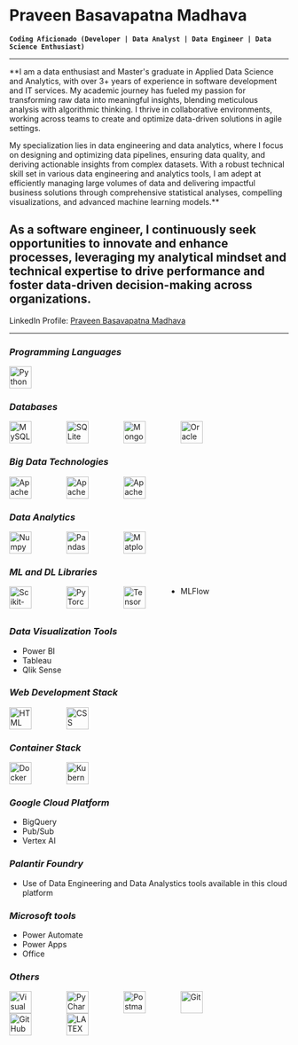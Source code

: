 # Praveen Basavapatna Madhava

**`Coding Aficionado (Developer | Data Analyst | Data Engineer | Data Science Enthusiast)`**

---
**I am a data enthusiast and Master's graduate in Applied Data Science and Analytics, with over 3+ years of experience in software development and IT services. My academic journey has fueled my passion for transforming raw data into meaningful insights, blending meticulous analysis with algorithmic thinking. I thrive in collaborative environments, working across teams to create and optimize data-driven solutions in agile settings.

My specialization lies in data engineering and data analytics, where I focus on designing and optimizing data pipelines, ensuring data quality, and deriving actionable insights from complex datasets. With a robust technical skill set in various data engineering and analytics tools, I am adept at efficiently managing large volumes of data and delivering impactful business solutions through comprehensive statistical analyses, compelling visualizations, and advanced machine learning models.**

**As a software engineer, I continuously seek opportunities to innovate and enhance processes, leveraging my analytical mindset and technical expertise to drive performance and foster data-driven decision-making across organizations.**
---
LinkedIn Profile: [Praveen Basavapatna Madhava](https://www.linkedin.com/in/praveen-basavapatna-madhava/)

---

### **_Programming Languages_**

<img align="left" alt="Python" width="40px" style="padding-right:60px;" src="https://cdn.jsdelivr.net/gh/devicons/devicon/icons/python/python-original-wordmark.svg" title="Python"/>

<br clear="left" />

### **_Databases_**

<img align="left" alt="MySQL" width="40px" style="padding-right:60px;" src="https://cdn.jsdelivr.net/gh/devicons/devicon/icons/mysql/mysql-plain-wordmark.svg" title="MySQL"/>
<img align="left" alt="SQLite" width="40px" style="padding-right:60px;" src="https://cdn.jsdelivr.net/gh/devicons/devicon/icons/sqlite/sqlite-original.svg" title="SQLite"/>
<img align="left" alt="MongoDB" width="40px" style="padding-right:60px;" src="https://cdn.jsdelivr.net/gh/devicons/devicon/icons/mongodb/mongodb-plain-wordmark.svg" title="MongoDB"/>
<img align="left" alt="Oracle" width="40px" style="padding-right:60px;" src="https://cdn.jsdelivr.net/gh/devicons/devicon/icons/oracle/oracle-original.svg" title="Oracle"/>

<br clear="left" />

### **_Big Data Technologies_**

<img align="left" alt="Apache Spark" width="40px" style="padding-right:60px;" src="https://cdn.jsdelivr.net/gh/devicons/devicon/icons/apachespark/apachespark-original-wordmark.svg" title="Apache Spark"/>
<img align="left" alt="Apache Kafka" width="40px" style="padding-right:60px;" src="https://cdn.jsdelivr.net/gh/devicons/devicon/icons/apachekafka/apachekafka-original-wordmark.svg" title="Apache Kafka"/>
<img align="left" alt="Apache Kafka" width="40px" style="padding-right:60px;" src="https://cdn.jsdelivr.net/gh/devicons/devicon@latest/icons/apacheairflow/apacheairflow-original-wordmark.svg" title="Apache Airflow"/>
          
<br clear="left" />

### **_Data Analytics_**

<img align="left" alt="Numpy" width="40px" style="padding-right:60px;" src="https://cdn.jsdelivr.net/gh/devicons/devicon/icons/numpy/numpy-original.svg" title="Numpy"/>
<img align="left" alt="Pandas" width="40px" style="padding-right:60px;" src="https://cdn.jsdelivr.net/gh/devicons/devicon/icons/pandas/pandas-original-wordmark.svg" title="Pandas"/>
<img align="left" alt="Matplotlib" width="40px" style="padding-right:60px;" src="https://cdn.jsdelivr.net/gh/devicons/devicon/icons/matplotlib/matplotlib-original.svg" title="Matplotlib"/>

<br clear="left" />

### **_ML and DL Libraries_**

<img align="left" alt="Scikit-Learn" width="40px" style="padding-right:60px;" src="https://cdn.jsdelivr.net/gh/devicons/devicon/icons/scikitlearn/scikitlearn-original.svg" title="Scikit-Learn"/>
<img align="left" alt="PyTorch" width="40px" style="padding-right:60px;" src="https://cdn.jsdelivr.net/gh/devicons/devicon/icons/pytorch/pytorch-original.svg" title="PyTorch"/>
<img align="left" alt="TensorFlow" width="40px" style="padding-right:60px;" src="https://cdn.jsdelivr.net/gh/devicons/devicon/icons/tensorflow/tensorflow-original.svg" title="TensorFlow"/>

- MLFlow
<br clear="left" />

### **_Data Visualization Tools_**

- Power BI
- Tableau
- Qlik Sense
  
### **_Web Development Stack_**

<img align="left" alt="HTML" width="40px" style="padding-right:60px;" src="https://cdn.jsdelivr.net/gh/devicons/devicon/icons/html5/html5-plain-wordmark.svg" title="HTML"/>
<img align="left" alt="CSS" width="40px" style="padding-right:60px;" src="https://cdn.jsdelivr.net/gh/devicons/devicon/icons/css3/css3-plain-wordmark.svg" title="CSS"/>

<br clear="left" />

### **_Container Stack_**

<img align="left" alt="Docker" width="40px" style="padding-right:60px;" src="https://cdn.jsdelivr.net/gh/devicons/devicon/icons/docker/docker-original.svg" title="Docker"/>
<img align="left" alt="Kubernetes" width="40px" style="padding-right:60px;" src="https://cdn.jsdelivr.net/gh/devicons/devicon/icons/kubernetes/kubernetes-original.svg" title="Kubernetes"/>

<br clear="left" />

### **_Google Cloud Platform_**

- BigQuery
- Pub/Sub
- Vertex AI
### **_Palantir Foundry_**

- Use of Data Engineering and Data Analystics tools available in this cloud platform

### **_Microsoft tools_**

- Power Automate
- Power Apps
- Office
  
### **_Others_**

<img align="left" alt="Visual Studio Code" width="40px" style="padding-right:60px;" src="https://cdn.jsdelivr.net/gh/devicons/devicon/icons/vscode/vscode-original.svg" title="Visual Studio Code"/>
<img align="left" alt="PyCharm" width="40px" style="padding-right:60px;" src="https://cdn.jsdelivr.net/gh/devicons/devicon/icons/pycharm/pycharm-original.svg" title="PyCharm"/>
<img align="left" alt="Postman" width="40px" style="padding-right:60px;" src="https://cdn.jsdelivr.net/gh/devicons/devicon/icons/postman/postman-original.svg" title="Postman"/>
<img align="left" alt="Git" width="40px" style="padding-right:60px;" src="https://cdn.jsdelivr.net/gh/devicons/devicon/icons/git/git-original.svg" title="Git"/>
<img align="left" alt="GitHub" width="40px" style="padding-right:60px;" src="https://cdn.jsdelivr.net/gh/devicons/devicon/icons/github/github-original.svg" title="GitHub"/>
<img align="left" alt="LATEX" width="40px" style="padding-right:60px;" src="https://cdn.jsdelivr.net/gh/devicons/devicon@latest/icons/latex/latex-original.svg" title="LATEX"/>


<br clear="left" />

